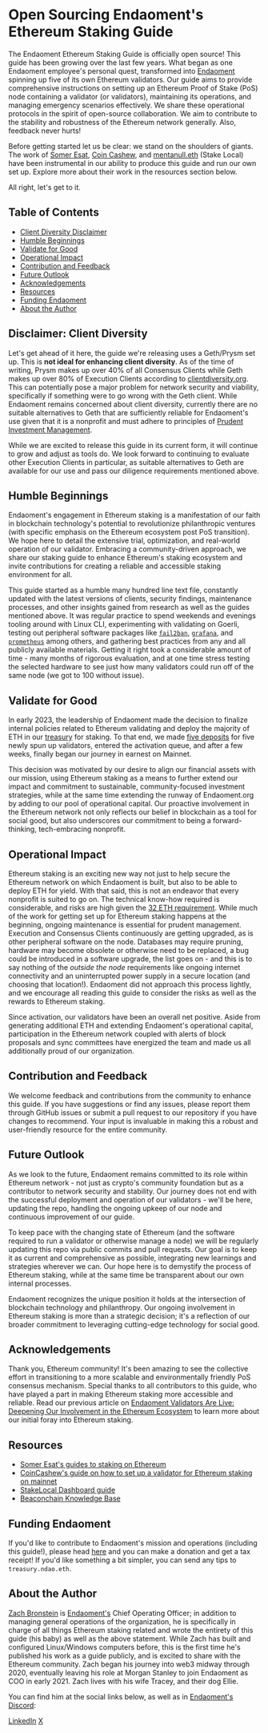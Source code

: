# Open Sourcing Endaoment's Ethereum Staking Guide

The Endaoment Ethereum Staking Guide is officially open source! This guide has been growing over the last few years. What began as one Endaoment employee's personal quest, transformed into [Endaoment](https://endaoment.org) spinning up five of its own Ethereum validators. Our guide aims to provide comprehensive instructions on setting up an Ethereum Proof of Stake (PoS) node containing a validator (or validators), maintaining its operations, and managing emergency scenarios effectively. We share these operational protocols in the spirit of open-source collaboration. We aim to contribute to the stability and robustness of the Ethereum network generally. Also, feedback never hurts!

Before getting started let us be clear: we stand on the shoulders of giants. The work of [Somer Esat](https://twitter.com/SomerEsat), [Coin Cashew](https://twitter.com/coincashew_), and [mentanull.eth](https://twitter.com/MetanullOps) (Stake Local) have been instrumental in our ability to produce this guide and run our own set up. Explore more about their work in the resources section below.  

All right, let's get to it.

## Table of Contents

- [Client Diversity Disclaimer](#disclaimer-client-diversity)
- [Humble Beginnings](#humble-beginnings)
- [Validate for Good](#validate-for-good)
- [Operational Impact](#operational-impact)
- [Contribution and Feedback](#contribution-and-feedback)
- [Future Outlook](#future-outlook)
- [Acknowledgements](#acknowledgements)
- [Resources](#resources)
- [Funding Endaoment](#funding-endaoment)
- [About the Author](#about-the-author)

## Disclaimer: Client Diversity

Let's get ahead of it here, the guide we're releasing uses a Geth/Prysm set up. This is **not ideal for enhancing client diversity**. As of the time of writing, Prysm makes up over 40% of all Consensus Clients while Geth makes up over 80% of Execution Clients according to [clientdiversity.org](https://clientdiversity.org). This can potentially pose a major problem for network security and viability, specifically if something were to go wrong with the Geth client. While Endaoment remains concerned about client diversity, currently there are no suitable alternatives to Geth that are sufficiently reliable for Endaoment's use given that it is a nonprofit and must adhere to principles of [Prudent Investment Management](https://www.uniformlaws.org/committees/community-home?CommunityKey=043b9067-bc2c-46b7-8436-07c9054064a3).

While we are excited to release this guide in its current form, it will continue to grow and adjust as tools do. We look forward to continuing to evaluate other Execution Clients in particular, as suitable alternatives to Geth are available for our use and pass our diligence requirements mentioned above.

## Humble Beginnings

Endaoment's engagement in Ethereum staking is a manifestation of our faith in blockchain technology's potential to revolutionize philanthropic ventures (with specific emphasis on the Ethereum ecosystem post PoS transition). We hope here to detail the extensive trial, optimization, and real-world operation of our validator. Embracing a community-driven approach, we share our staking guide to enhance Ethereum's staking ecosystem and invite contributions for creating a reliable and accessible staking environment for all.

This guide started as a humble many hundred line text file, constantly updated with the latest versions of clients, security findings, maintenance processes, and other insights gained from research as well as the guides mentioned above. It was regular practice to spend weekends and evenings tooling around with Linux CLI, experimenting with validating on Goerli, testing out peripheral software packages like [`fail2ban`](https://github.com/fail2ban/fail2ban), [`grafana`](https://github.com/grafana/grafana), and [`prometheus`](https://github.com/prometheus/prometheus) among others, and gathering best practices from any and all publicly available materials. Getting it right took a considerable amount of time - many months of rigorous evaluation, and at one time stress testing the selected hardware to see just how many validators could run off of the same node (we got to 100 without issue).

## Validate for Good

In early 2023, the leadership of Endaoment made the decision to finalize internal policies related to Ethereum validating and deploy the majority of ETH in our [treasury](https://etherscan.io/address/0xd7d78Cf2f7c5a1B2E44080814D2f54a41A151A37) for staking. To that end, we made [five deposits](https://beaconcha.in/validators/deposits?q=a41406f86cc65063c25021422e2ee8e93e680b4c) for five newly spun up validators, entered the activation queue, and after a few weeks, finally began our journey in earnest on Mainnet.

This decision was motivated by our desire to align our financial assets with our mission, using Ethereum staking as a means to further extend our impact and commitment to sustainable, community-focused investment strategies, while at the same time extending the runway of Endaoment.org by adding to our pool of operational capital. Our proactive involvement in the Ethereum network not only reflects our belief in blockchain as a tool for social good, but also underscores our commitment to being a forward-thinking, tech-embracing nonprofit.

## Operational Impact

Ethereum staking is an exciting new way not just to help secure the Ethereum network on which Endaoment is built, but also to be able to deploy ETH for yield. With that said, this is not an endeavor that every nonprofit is suited to go on. The technical know-how required is considerable, and risks are high given the [32 ETH requirement](https://ethereum.org/en/staking/). While much of the work for getting set up for Ethereum staking happens at the beginning, ongoing maintenance is essential for prudent management. Execution and Consensus Clients continuously are getting upgraded, as is other peripheral software on the node. Databases may require pruning, hardware may become obsolete or otherwise need to be replaced, a bug could be introduced in a software upgrade, the list goes on - and this is to say nothing of the *outside the node* requirements like ongoing internet connectivity and an uninterrupted power supply in a secure location (and choosing that location!). Endaoment did not approach this process lightly, and we encourage all reading this guide to consider the risks as well as the rewards to Ethereum staking.

Since activation, our validators have been an overall net positive. Aside from generating additional ETH and extending Endaoment's operational capital, participation in the Ethereum network coupled with alerts of block proposals and sync committees have energized the team and made us all additionally proud of our organization.

## Contribution and Feedback

We welcome feedback and contributions from the community to enhance this guide. If you have suggestions or find any issues, please report them through GitHub issues or submit a pull request to our repository if you have changes to recommend. Your input is invaluable in making this a robust and user-friendly resource for the entire community.

## Future Outlook

As we look to the future, Endaoment remains committed to its role within Ethereum network - not just as crypto's community foundation but as a contributor to network security and stability. Our journey does not end with the successful deployment and operation of our validators - we'll be here, updating the repo, handling the ongoing upkeep of our node and continuous improvement of our guide.

To keep pace with the changing state of Ethereum (and the software required to run a validator or otherwise manage a node) we will be regularly updating this repo via public commits and pull requests. Our goal is to keep it as current and comprehensive as possible, integrating new learnings and strategies wherever we can. Our hope here is to demystify the process of Ethereum staking, while at the same time be transparent about our own internal processes.

Endaoment recognizes the unique position it holds at the intersection of blockchain technology and philanthropy. Our ongoing involvement in Ethereum staking is more than a strategic decision; it's a reflection of our broader commitment to leveraging cutting-edge technology for social good.

## Acknowledgements

Thank you, Ethereum community! It's been amazing to see the collective effort in transitioning to a more scalable and environmentally friendly PoS consensus mechanism. Special thanks to all contributors to this guide, who have played a part in making Ethereum staking more accessible and reliable. Read our previous article on [Endaoment Validators Are Live: Deepening Our Involvement in the Ethereum Ecosystem](https://endaoment.mirror.xyz/1ZKVUnusvN-nEOEhs0Lng36W0ykrdvOFLwEBhLyQwlc) to learn more about our initial foray into Ethereum staking.

## Resources

- [Somer Esat's guides to staking on Ethereum](https://someresat.medium.com/)
- [CoinCashew's guide on how to set up a validator for Ethereum staking on mainnet](https://www.coincashew.com/coins/overview-eth/guide-or-how-to-setup-a-validator-on-eth2-mainnet)
- [StakeLocal Dashboard guide](https://docs.stakelocal.io)
- [Beaconchain Knowledge Base](https://kb.beaconcha.in)

## Funding Endaoment

If you'd like to contribute to Endaoment's mission and operations (including this guide!), please head [here](https://app.endaoment.org/orgs/84-4661797) and you can make a donation and get a tax receipt! If you'd like something a bit simpler, you can send any tips to `treasury.ndao.eth`.

## About the Author

[Zach Bronstein](https://github.com/zbronstein) is [Endaoment's](endaoment.org) Chief Operating Officer; in addition to managing general operations of the organization, he is specifically in charge of all things Ethereum staking related and wrote the entirety of this guide (his baby) as well as the above statement. While Zach has built and configured Linux/Windows computers before, this is the first time he's published his work as a guide publicly, and is excited to share with the Ethereum community. Zach began his journey into web3 midway through 2020, eventually leaving his role at Morgan Stanley to join Endaoment as COO in early 2021. Zach lives with his wife Tracey, and their dog Ellie.

You can find him at the social links below, as well as in [Endaoment's Discord](https://discord.gg/endaoment):

[LinkedIn](https://www.linkedin.com/in/zbronstein/)
[X](https://twitter.com/_ZachBronstein)
